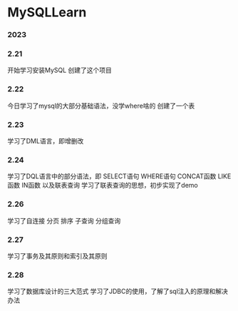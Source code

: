 # MySQLLearn

### 2023

### 2.21
开始学习安装MySQL
创建了这个项目

### 2.22
今日学习了mysql的大部分基础语法，没学where啥的
创建了一个表

### 2.23
学习了DML语言，即增删改

### 2.24
学习了DQL语言中的部分语法，即
SELECT语句 WHERE语句 CONCAT函数 LIKE函数 IN函数
以及联表查询
学习了联表查询的思想，初步实现了demo

### 2.26
学习了自连接 分页 排序 子查询 分组查询

### 2.27
学习了事务及其原则和索引及其原则

### 2.28
学习了数据库设计的三大范式
学习了JDBC的使用，了解了sql注入的原理和解决办法